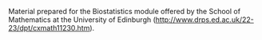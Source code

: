 Material prepared for the Biostatistics module offered by the School of Mathematics at the University of Edinburgh (http://www.drps.ed.ac.uk/22-23/dpt/cxmath11230.htm).
